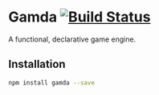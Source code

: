 
# Gamda [![Build Status](https://travis-ci.org/mindbrave/gamda.svg?branch=master)](https://travis-ci.org/mindbrave/gamda)

A functional, declarative game engine.

## Installation 
```sh
npm install gamda --save
```